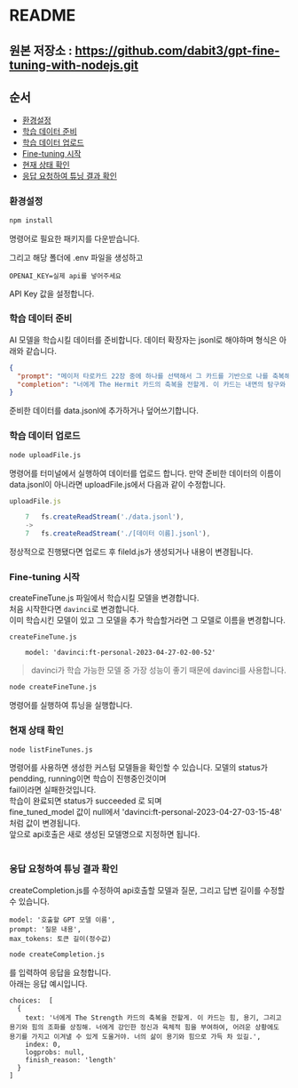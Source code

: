 # README

## 원본 저장소 : https://github.com/dabit3/gpt-fine-tuning-with-nodejs.git

## 순서

- [환경설정](#환경설정)
- [학습 데이터 준비](#학습-데이터-준비)
- [학습 데이터 업로드](#학습-데이터-업로드)
- [Fine-tuning 시작](#fine-tuning-시작)
- [현재 상태 확인](#현재-상태-확인)
- [응답 요청하여 튜닝 결과 확인](#응답-요청하여-튜닝-결과-확인)

### 환경설정

```sh
npm install
```

명령어로 필요한 패키지를 다운받습니다.

그리고 해당 폴더에 .env 파일을 생성하고

```text
OPENAI_KEY=실제 api를 넣어주세요
```

API Key 값을 설정합니다.
<br/>

### 학습 데이터 준비

AI 모델을 학습시킬 데이터를 준비합니다.
데이터 확장자는 jsonl로 해야하며 형식은 아래와 같습니다.

```json
{
  "prompt": "메이저 타로카드 22장 중에 하나를 선택해서 그 카드를 기반으로 나를 축복해줘.",
  "completion": "너에게 The Hermit 카드의 축복을 전할게. 이 카드는 내면의 탐구와 자아 찾기, 그리고 지혜의 상징이야. 너가 자신의 내면을 발견하고, 지혜와 통찰력을 키울 수 있는 힘을 부여할거야. 너의 삶이 내면의 평화와 지혜로 가득 차 있길."
}
```

준비한 데이터를 data.jsonl에 추가하거나 덮어쓰기합니다.
<br/>

### 학습 데이터 업로드

```sh
node uploadFile.js
```

명령어를 터미널에서 실행하여 데이터를 업로드 합니다.
만약 준비한 데이터의 이름이 data.jsonl이 아니라면 uploadFile.js에서 다음과 같이 수정합니다.

```javascript
uploadFile.js

    7   fs.createReadStream('./data.jsonl'),
    ->
    7   fs.createReadStream('./[데이터 이름].jsonl'),
```

정상적으로 진행됐다면 업로드 후 fileId.js가 생성되거나 내용이 변경됩니다.
<br/>

### Fine-tuning 시작

createFineTune.js 파일에서 학습시킬 모델을 변경합니다.  
처음 시작한다면 `davinci`로 변경합니다.  
이미 학습시킨 모델이 있고 그 모델을 추가 학습할거라면 그 모델로 이름을 변경합니다.

```
createFineTune.js

    model: 'davinci:ft-personal-2023-04-27-02-00-52'
```

> davinci가 학습 가능한 모델 중 가장 성능이 좋기 때문에 davinci를 사용합니다.

```sh
node createFineTune.js
```

명령어를 실행하여 튜닝을 실행합니다.
<br/>

### 현재 상태 확인

```sh
node listFineTunes.js
```

명령어를 사용하면 생성한 커스텀 모델들을 확인할 수 있습니다.
모델의 status가 pendding, running이면 학습이 진행중인것이며  
fail이라면 실패한것입니다.  
학습이 완료되면 status가 succeeded 로 되며  
fine_tuned_model 값이 null에서 'davinci:ft-personal-2023-04-27-03-15-48' 처럼 값이 변경됩니다.  
앞으로 api호출은 새로 생성된 모델명으로 지정하면 됩니다.  
<br/>

### 응답 요청하여 튜닝 결과 확인

createCompletion.js를 수정하여 api호출할 모델과 질문, 그리고 답변 길이를 수정할 수 있습니다.

```
model: '호출할 GPT 모델 이름',
prompt: '질문 내용',
max_tokens: 토큰 길이(정수값)
```

```sh
node createCompletion.js
```

를 입력하여 응답을 요청합니다.  
아래는 응답 예시입니다.

```text
choices:  [
  {
    text: '너에게 The Strength 카드의 축복을 전할게. 이 카드는 힘, 용기, 그리고 용기와 힘의 조화를 상징해. 너에게 강인한 정신과 육체적 힘을 부여하여, 어려운 상황에도 용기를 가지고 이겨낼 수 있게 도울거야. 너의 삶이 용기와 힘으로 가득 차 있길.',
    index: 0,
    logprobs: null,
    finish_reason: 'length'
  }
]
```
